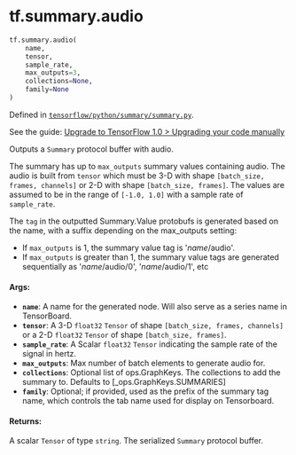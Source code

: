 <div itemscope itemtype="http://developers.google.com/ReferenceObject">
<meta itemprop="name" content="tf.summary.audio" />
<meta itemprop="path" content="Stable" />
</div>

# tf.summary.audio

``` python
tf.summary.audio(
    name,
    tensor,
    sample_rate,
    max_outputs=3,
    collections=None,
    family=None
)
```



Defined in [`tensorflow/python/summary/summary.py`](https://www.tensorflow.org/code/tensorflow/python/summary/summary.py).

See the guide: [Upgrade to TensorFlow 1.0 > Upgrading your code manually](../../../../api_guides/python/upgrade.md#Upgrading_your_code_manually)

Outputs a `Summary` protocol buffer with audio.

The summary has up to `max_outputs` summary values containing audio. The
audio is built from `tensor` which must be 3-D with shape `[batch_size,
frames, channels]` or 2-D with shape `[batch_size, frames]`. The values are
assumed to be in the range of `[-1.0, 1.0]` with a sample rate of
`sample_rate`.

The `tag` in the outputted Summary.Value protobufs is generated based on the
name, with a suffix depending on the max_outputs setting:

*  If `max_outputs` is 1, the summary value tag is '*name*/audio'.
*  If `max_outputs` is greater than 1, the summary value tags are
   generated sequentially as '*name*/audio/0', '*name*/audio/1', etc

#### Args:

* <b>`name`</b>: A name for the generated node. Will also serve as a series name in
    TensorBoard.
* <b>`tensor`</b>: A 3-D `float32` `Tensor` of shape `[batch_size, frames, channels]`
    or a 2-D `float32` `Tensor` of shape `[batch_size, frames]`.
* <b>`sample_rate`</b>: A Scalar `float32` `Tensor` indicating the sample rate of the
    signal in hertz.
* <b>`max_outputs`</b>: Max number of batch elements to generate audio for.
* <b>`collections`</b>: Optional list of ops.GraphKeys.  The collections to add the
    summary to.  Defaults to [_ops.GraphKeys.SUMMARIES]
* <b>`family`</b>: Optional; if provided, used as the prefix of the summary tag name,
    which controls the tab name used for display on Tensorboard.


#### Returns:

A scalar `Tensor` of type `string`. The serialized `Summary` protocol
buffer.